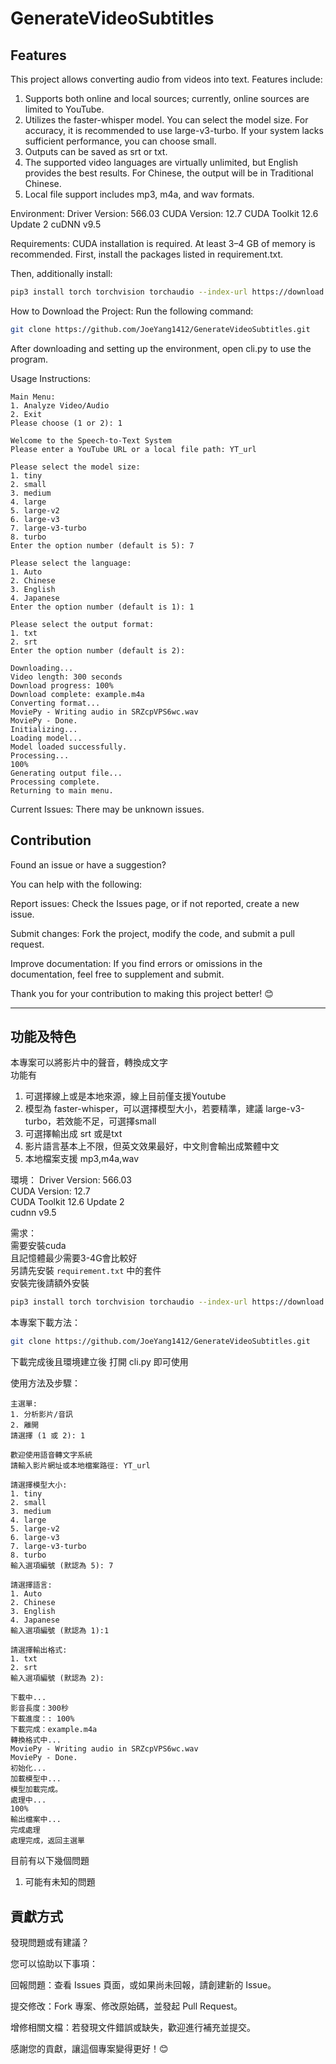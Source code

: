 # GenerateVideoSubtitles

## Features
This project allows converting audio from videos into text.
Features include:

1. Supports both online and local sources; currently, online sources are limited to YouTube.
2. Utilizes the faster-whisper model. You can select the model size. For accuracy, it is recommended to use large-v3-turbo. If your system lacks sufficient performance, you can choose small.
3. Outputs can be saved as srt or txt.
4. The supported video languages are virtually unlimited, but English provides the best results. For Chinese, the output will be in Traditional Chinese.
5. Local file support includes mp3, m4a, and wav formats.

Environment:
Driver Version: 566.03
CUDA Version: 12.7
CUDA Toolkit 12.6 Update 2
cuDNN v9.5


Requirements:
CUDA installation is required.
At least 3–4 GB of memory is recommended.
First, install the packages listed in requirement.txt.

Then, additionally install:
```bash
pip3 install torch torchvision torchaudio --index-url https://download.pytorch.org/whl/cu124
```


How to Download the Project:
Run the following command:
```bash
git clone https://github.com/JoeYang1412/GenerateVideoSubtitles.git
```
After downloading and setting up the environment, open cli.py to use the program.

Usage Instructions:
```
Main Menu:  
1. Analyze Video/Audio  
2. Exit  
Please choose (1 or 2): 1  

Welcome to the Speech-to-Text System  
Please enter a YouTube URL or a local file path: YT_url  

Please select the model size:  
1. tiny  
2. small  
3. medium  
4. large  
5. large-v2  
6. large-v3  
7. large-v3-turbo  
8. turbo  
Enter the option number (default is 5): 7  

Please select the language:  
1. Auto  
2. Chinese  
3. English  
4. Japanese  
Enter the option number (default is 1): 1  

Please select the output format:  
1. txt  
2. srt  
Enter the option number (default is 2):  

Downloading...  
Video length: 300 seconds  
Download progress: 100%  
Download complete: example.m4a  
Converting format...  
MoviePy - Writing audio in SRZcpVPS6wc.wav  
MoviePy - Done.  
Initializing...  
Loading model...  
Model loaded successfully.  
Processing...  
100%  
Generating output file...  
Processing complete.  
Returning to main menu.  
```

Current Issues:
There may be unknown issues.

## Contribution
Found an issue or have a suggestion?

You can help with the following:

Report issues: Check the Issues page, or if not reported, create a new issue.

Submit changes: Fork the project, modify the code, and submit a pull request.

Improve documentation: If you find errors or omissions in the documentation, feel free to supplement and submit.

Thank you for your contribution to making this project better! 😊

---
## 功能及特色

本專案可以將影片中的聲音，轉換成文字  
功能有
1. 可選擇線上或是本地來源，線上目前僅支援Youtube
2. 模型為 faster-whisper，可以選擇模型大小，若要精準，建議 large-v3-turbo，若效能不足，可選擇small
3. 可選擇輸出成 srt 或是txt
4. 影片語言基本上不限，但英文效果最好，中文則會輸出成繁體中文
5. 本地檔案支援 mp3,m4a,wav

環境：
Driver Version: 566.03  
CUDA Version: 12.7  
CUDA Toolkit 12.6 Update 2  
cudnn v9.5  

需求：  
需要安裝cuda  
且記憶體最少需要3-4G會比較好  
另請先安裝 `requirement.txt` 中的套件  
安裝完後請額外安裝  
```bash
pip3 install torch torchvision torchaudio --index-url https://download.pytorch.org/whl/cu124
```

本專案下載方法：
 ```bash
 git clone https://github.com/JoeYang1412/GenerateVideoSubtitles.git
 ```
下載完成後且環境建立後
打開 cli.py 即可使用

使用方法及步驟：
```
主選單:
1. 分析影片/音訊
2. 離開
請選擇 (1 或 2): 1

歡迎使用語音轉文字系統
請輸入影片網址或本地檔案路徑: YT_url

請選擇模型大小:
1. tiny
2. small
3. medium
4. large
5. large-v2
6. large-v3
7. large-v3-turbo
8. turbo
輸入選項編號 (默認為 5): 7

請選擇語言:
1. Auto
2. Chinese
3. English
4. Japanese
輸入選項編號 (默認為 1):1

請選擇輸出格式:
1. txt
2. srt
輸入選項編號 (默認為 2):

下載中...
影音長度：300秒
下載進度：: 100%
下載完成：example.m4a
轉換格式中...
MoviePy - Writing audio in SRZcpVPS6wc.wav
MoviePy - Done.
初始化...
加載模型中...
模型加載完成。
處理中...
100%
輸出檔案中...
完成處理
處理完成，返回主選單
```

目前有以下幾個問題
1. 可能有未知的問題

## 貢獻方式

發現問題或有建議？

您可以協助以下事項：

回報問題：查看 Issues 頁面，或如果尚未回報，請創建新的 Issue。

提交修改：Fork 專案、修改原始碼，並發起 Pull Request。

增修相關文檔：若發現文件錯誤或缺失，歡迎進行補充並提交。

感謝您的貢獻，讓這個專案變得更好！😊